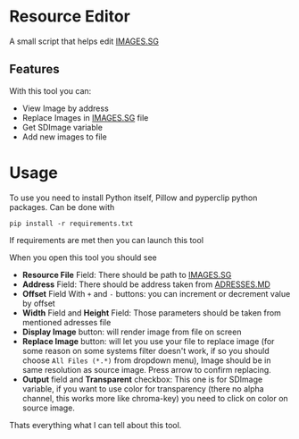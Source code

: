 # Resource Editor
A small script that helps edit [IMAGES.SG](../DEVINFO.MD#imagessg)


## Features
With this tool you can:
- View Image by address
- Replace Images in [IMAGES.SG](../DEVINFO.MD#imagessg) file
- Get SDImage variable
- Add new images to file

# Usage
To use you need to install Python itself, Pillow and pyperclip python packages.
Can be done with 
```
pip install -r requirements.txt
```
If requirements are met then you can launch this tool

When you open this tool you should see

- **Resource File** Field: There should be path to [IMAGES.SG](../DEVINFO.MD#imagessg)
- **Address** Field: There should be address taken from [ADRESSES.MD](../ADRESSES.MD)
- **Offset** Field With `+` and `-` buttons: you can increment or decrement value by offset
- **Width** Field and **Height** Field: Those parameters should be taken from mentioned adresses file
- **Display Image** button: will render image from file on screen
- **Replace Image** button: will let you use your file to replace image (for some reason on some systems filter doesn't work, if so you should choose `All Files (*.*)` from dropdown menu), Image should be in same resolution as source image. Press arrow to confirm replacing.
- **Output** field and **Transparent** checkbox: This one is for SDImage variable, if you want to use color for transparency (there no alpha channel, this works more like chroma-key) you need to click on color on source image.

Thats everything what I can tell about this tool.
